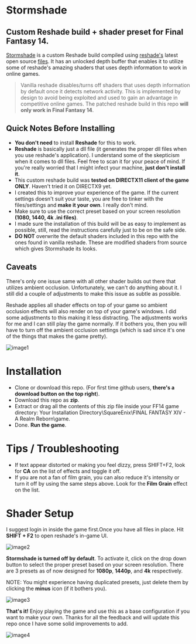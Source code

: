 # Stormshade
## Custom Reshade build + shader preset for Final Fantasy 14.

[Stormshade](https://ffstormshade.wixsite.com/stormshade) is a custom Reshade build compiled using [reshade's](https://github.com/crosire/reshade) latest open source [files](https://github.com/crosire/reshade). It has an unlocked depth buffer that enables it to utilize some of reshade's amazing shaders that uses depth information to work in online games.

> Vanilla reshade disables/turns off shaders that uses depth information by default once it detects network activity. This is implemented by design to avoid being exploited and used to gain an advantage in competitive online games. The patched reshade build in this repo **will only work in Final Fantasy 14**.

## Quick Notes Before Installing
* **You don't need** to install **Reshade** for this to work.
* **Reshade** is basically just a dll file (it generates the proper dll files when you use reshade's application). I understand some of the skepticism when it comes to dll files. Feel free to scan it for your peace of mind. If you're really worried that I might infect your machine, **just don't install it**.
* This custom reshade build was **tested on DIRECTX11 client of the game ONLY**. Haven't tried it on DIRECTX9 yet.
* I created this to improve your experience of the game. If the current settings doesn't suit your taste, you are free to tinker with the files/settings and **make it your own**. I really don't mind.
* Make sure to use the correct preset based on your screen resolution **(1080, 1440, 4k .ini files)**.
* I made sure the installation of this build will be as easy to implement as possible, still, read the instructions carefully just to be on the safe side.
* **DO NOT** overwrite the default shaders included in this repo with the ones found in vanilla reshade. These are modified shaders from source which gives Stormshade its looks.

## Caveats
There's only one issue same with all other shader builds out there that utilizes ambient occlusion. Unfortunately, we can't do anything about it. I still did a couple of adjustments to make this issue as subtle as possible.

Reshade applies all shader effects on top of your game so ambient occlusion effects will also render on top of your game's windows. I did some adjustments to this making it less distracting. The adjustments works for me and I can still play the game normally. If it bothers you, then you will have to turn off the ambient occlusion settings (which is sad since it's one of the things that makes the game pretty).

![image1](http://i.imgur.com/x3Co8BN.jpg)

# Installation
* Clone or download this repo. (For first time github users, **there's a download button on the top right**).
* Download this repo as **zip**.
* Extract or drag all the contents of this zip file inside your FF14 game directory: Your Installation Directory\SquareEnix\FINAL FANTASY XIV - A Realm Reborn\game\.
* Done. **Run  the game**.

# Tips / Troubleshooting
* If text appear distorted or making you feel dizzy, press SHIFT+F2, look for **CA** on the list of effects and toggle it off.
* If you are not a fan of film grain, you can also reduce it's intensity or turn it off by using the same steps above. Look for the **Film Grain** effect on the list.

# Shader Setup
I suggest login in inside the game first.Once you have all files in place. Hit **SHIFT + F2** to open reshade's in-game UI.

![image2](http://i.imgur.com/vyFFjLn.jpg)

**Stormshade is turned off by default**. To activate it, click on the drop down button to select the proper preset based on your screen resolution. There are 3 presets as of now designed for **1080p**, **1440p**, and **4k** respectively.

NOTE: You might experience having duplicated presets, just delete them by clicking the **minus** icon (if it bothers you).

![image3](http://i.imgur.com/JxExYX9.jpg)

**That's it!** Enjoy playing the game and use this as a base configuration if you want to make your own. Thanks for all the feedback and will update this repo once I have some solid improvements to add.

![image4](http://i.imgur.com/k0M2Jbj.jpg)
